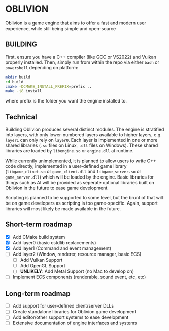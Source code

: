 # OBLIVION

Oblivion is a game engine that aims to offer a fast and modern user experience, while still being simple and open-source

## BUILDING

First, ensure you have a C++ compiler (like GCC or VS2022) and Vulkan properly installed. Then, simply run from within the repo via either `bash` or `powershell` depending on platform:
```sh
mkdir build
cd build
cmake -DCMAKE_INSTALL_PREFIX=prefix ..
make -j8 install
```

where prefix is the folder you want the engine installed to.

## Technical

Building Oblivion produces several distinct modules. The engine is stratified into layers, with only lower-numbered layers available to higher layers, e.g. `layer1` can only rely on `layer0`. Each layer is implemented in one or more shared libraries (`.so` files on Linux, `.dll` files on Windows). These shared libraries are loaded by `libengine.so` or `engine.dll` at runtime. 

While currently unimplemented, it is planned to allow users to write C++ code directly, implemented in a user-defined game library (`libgame_clinet.so` or `game_client.dll` and `libgame_server.so` or `game_server.dll`) which will be loaded by the engine. Basic libraries for things such as AI will be provided as seperate optional libraries built on Oblivion in the future to ease game development.

Scripting is planned to be supported to some level, but the brunt of that will be on game developers as scripting is too game-specific. Again, support libraries will most likely be made available in the future.

## Short-term roadmap
- [x] Add CMake build system
- [x] Add layer0 (basic cstdlib replacements)
- [x] Add layer1 (Command and event management)
- [ ] Add layer2 (Window, renderer, resource manager, basic ECS)
    - [ ] Add Vulkan Support
    - [ ] Add OpenGL Support
    - [ ] **UNLIKELY**: Add Metal Support (no Mac to develop on)
- [ ] Implement ECS components (renderable, sound event, etc, etc)
## Long-term roadmap
- [ ] Add support for user-defined client/server DLLs
- [ ] Create standalone libraries for Oblivion game development
- [ ] Add editor/other support systems to ease development
- [ ] Extensive documentation of engine interfaces and systems
